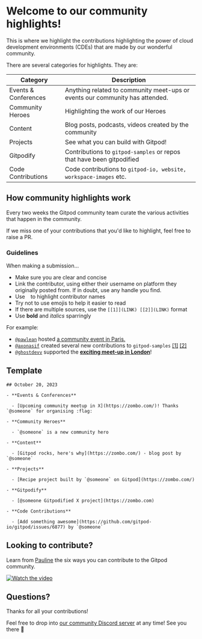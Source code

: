 # Welcome to our community highlights!

This is where we highlight the contributions highlighting the power of cloud development environments (CDEs) that are made by our wonderful community.

There are several categories for highlights. They are:

| Category             | Description                                                                  |
| -------------------- | ---------------------------------------------------------------------------- |
| Events & Conferences | Anything related to community meet-ups or events our community has attended. |
| Community Heroes     | Highlighting the work of our Heroes                                          |
| Content              | Blog posts, podcasts, videos created by the community                        |
| Projects             | See what you can build with Gitpod!                                          |
| Gitpodify            | Contributions to `gitpod-samples` or repos that have been gitpodified        |
| Code Contributions   | Code contributions to `gitpod-io, website, workspace-images` etc.            |

## How community highlights work

Every two weeks the Gitpod community team curate the various activities that happen in the community.

If we miss one of your contributions that you'd like to highlight, feel free to raise a PR.

### Guidelines

When making a submission...

- Make sure you are clear and concise
- Link the contributor, using either their username on platform they originally posted from. If in doubt, use any handle you find.
- Use ` ` to highlight contributor names
- Try not to use emojis to help it easier to read
- If there are multiple sources, use the
  `[[1]](LINK) [[2]](LINK)` format
- Use **bold** and _italics_ sparringly

For example:

- [`@pawlean`](https://www.twitter.com/paulienuh) hosted [a community event in Paris.](https://guild.host/gitpod)
- [`@axonasif`](https://www.twitter.com/axonasif) created several new contributions to `gitpod-samples` [[1]](https://github.com/gitpod-samples) [[2]](https://github.com/gitpod-samples)
- [`@ghostdevv`](https://twitter.com/onlyspaceghost) supported the [**exciting meet-up in London**](https://twitter.com/onlyspaceghost/status/1691560381116752161)!

## Template

```
## October 20, 2023

- **Events & Conferences**

  - [Upcoming community meetup in X](https://zombo.com/)! Thanks `@someone` for organising :flag:

- **Community Heroes**

  - `@someone` is a new community hero

- **Content**

  - [Gitpod rocks, here's why](https://zombo.com/) - blog post by `@someone`

- **Projects**

  - [Recipe project built by `@someone` on Gitpod](https://zombo.com/)

- **Gitpodify**

  - [@someone Gitpodified X project](https://zombo.com)

- **Code Contributions**

  - [Add something awesome](https://github.com/gitpod-io/gitpod/issues/6877) by `@someone`
```

## Looking to contribute?
Learn from [Pauline](https://twitter.com/paulienuh) the six ways you can contribute to the Gitpod community.

[![Watch the video](https://img.youtube.com/vi/PNuesKDpzXo/hqdefault.jpg)](https://youtu.be/PNuesKDpzXo)

## Questions?

Thanks for all your contributions!

Feel free to drop into [our community Discord server](https://www.gitpod.io/chat) at any time! See you there 👋
